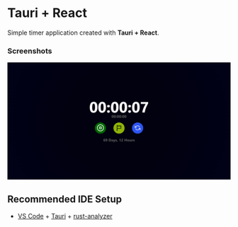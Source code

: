 # Tauri + React

Simple timer application created with **Tauri + React**.
### Screenshots

![alt text](https://github.com/epsilonr/timer/blob/main/images/screenshot.png)
## Recommended IDE Setup

- [VS Code](https://code.visualstudio.com/) + [Tauri](https://marketplace.visualstudio.com/items?itemName=tauri-apps.tauri-vscode) + [rust-analyzer](https://marketplace.visualstudio.com/items?itemName=rust-lang.rust-analyzer)
